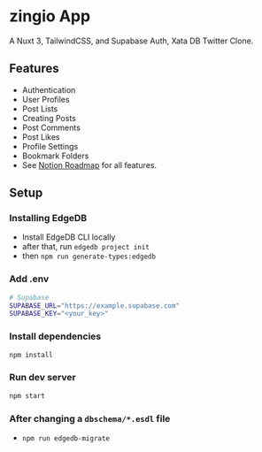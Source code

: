 # zingio App

A Nuxt 3, TailwindCSS, and Supabase Auth, Xata DB Twitter Clone.

## Features

- Authentication
- User Profiles
- Post Lists
- Creating Posts
- Post Comments
- Post Likes
- Profile Settings
- Bookmark Folders
- See [Notion Roadmap](https://madebyfabian.notion.site/zingio-Roadmap-4f80eeac03584de6afeeeccc529e1ae4) for all features.

## Setup

### Installing EdgeDB

- Install EdgeDB CLI locally
- after that, run `edgedb project init`
- then `npm run generate-types:edgedb`

### Add .env

```bash
# Supabase
SUPABASE_URL="https://example.supabase.com"
SUPABASE_KEY="<your_key>"
```

### Install dependencies

```bash
npm install
```

### Run dev server

```bash
npm start
```

### After changing a `dbschema/*.esdl` file

- `npm run edgedb-migrate`
